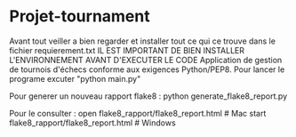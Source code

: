 # Projet-tournament
Avant tout veiller a bien regarder et installer tout ce qui ce trouve dans le fichier requierement.txt
IL EST IMPORTANT DE BIEN INSTALLER L'ENVIRONNEMENT AVANT D'EXECUTER LE CODE
Application de gestion de tournois d'échecs conforme aux exigences Python/PEP8.
Pour lancer le programe excuter "python main.py"

Pour generer un nouveau rapport flake8 :
python generate_flake8_report.py

Pour le consulter :
open flake8_rapport/flake8_report.html  # Mac
start flake8_rapport/flake8_report.html # Windows
